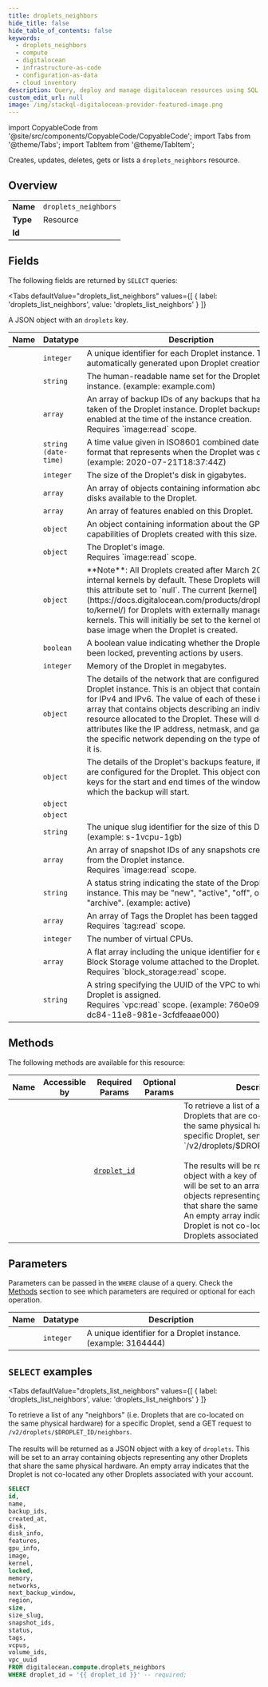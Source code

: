 ```yaml
--- 
title: droplets_neighbors
hide_title: false
hide_table_of_contents: false
keywords:
  - droplets_neighbors
  - compute
  - digitalocean
  - infrastructure-as-code
  - configuration-as-data
  - cloud inventory
description: Query, deploy and manage digitalocean resources using SQL
custom_edit_url: null
image: /img/stackql-digitalocean-provider-featured-image.png
---
```


import CopyableCode from '@site/src/components/CopyableCode/CopyableCode';
import Tabs from '@theme/Tabs';
import TabItem from '@theme/TabItem';

Creates, updates, deletes, gets or lists a <code>droplets_neighbors</code> resource.

## Overview
<table><tbody>
<tr><td><b>Name</b></td><td><code>droplets_neighbors</code></td></tr>
<tr><td><b>Type</b></td><td>Resource</td></tr>
<tr><td><b>Id</b></td><td><CopyableCode code="digitalocean.compute.droplets_neighbors" /></td></tr>
</tbody></table>

## Fields

The following fields are returned by `SELECT` queries:

<Tabs
    defaultValue="droplets_list_neighbors"
    values={[
        { label: 'droplets_list_neighbors', value: 'droplets_list_neighbors' }
    ]}
>
<TabItem value="droplets_list_neighbors">

A JSON object with an `droplets` key.

<table>
<thead>
    <tr>
    <th>Name</th>
    <th>Datatype</th>
    <th>Description</th>
    </tr>
</thead>
<tbody>
<tr>
    <td><CopyableCode code="id" /></td>
    <td><code>integer</code></td>
    <td>A unique identifier for each Droplet instance. This is automatically generated upon Droplet creation.</td>
</tr>
<tr>
    <td><CopyableCode code="name" /></td>
    <td><code>string</code></td>
    <td>The human-readable name set for the Droplet instance. (example: example.com)</td>
</tr>
<tr>
    <td><CopyableCode code="backup_ids" /></td>
    <td><code>array</code></td>
    <td>An array of backup IDs of any backups that have been taken of the Droplet instance.  Droplet backups are enabled at the time of the instance creation.<br />Requires `image:read` scope.</td>
</tr>
<tr>
    <td><CopyableCode code="created_at" /></td>
    <td><code>string (date-time)</code></td>
    <td>A time value given in ISO8601 combined date and time format that represents when the Droplet was created. (example: 2020-07-21T18:37:44Z)</td>
</tr>
<tr>
    <td><CopyableCode code="disk" /></td>
    <td><code>integer</code></td>
    <td>The size of the Droplet's disk in gigabytes.</td>
</tr>
<tr>
    <td><CopyableCode code="disk_info" /></td>
    <td><code>array</code></td>
    <td>An array of objects containing information about the disks available to the Droplet.</td>
</tr>
<tr>
    <td><CopyableCode code="features" /></td>
    <td><code>array</code></td>
    <td>An array of features enabled on this Droplet.</td>
</tr>
<tr>
    <td><CopyableCode code="gpu_info" /></td>
    <td><code>object</code></td>
    <td>An object containing information about the GPU capabilities of Droplets created with this size.</td>
</tr>
<tr>
    <td><CopyableCode code="image" /></td>
    <td><code>object</code></td>
    <td>The Droplet's image.<br />Requires `image:read` scope.</td>
</tr>
<tr>
    <td><CopyableCode code="kernel" /></td>
    <td><code>object</code></td>
    <td>**Note**: All Droplets created after March 2017 use internal kernels by default. These Droplets will have this attribute set to `null`.  The current [kernel](https://docs.digitalocean.com/products/droplets/how-to/kernel/) for Droplets with externally managed kernels. This will initially be set to the kernel of the base image when the Droplet is created. </td>
</tr>
<tr>
    <td><CopyableCode code="locked" /></td>
    <td><code>boolean</code></td>
    <td>A boolean value indicating whether the Droplet has been locked, preventing actions by users.</td>
</tr>
<tr>
    <td><CopyableCode code="memory" /></td>
    <td><code>integer</code></td>
    <td>Memory of the Droplet in megabytes.</td>
</tr>
<tr>
    <td><CopyableCode code="networks" /></td>
    <td><code>object</code></td>
    <td>The details of the network that are configured for the Droplet instance.  This is an object that contains keys for IPv4 and IPv6.  The value of each of these is an array that contains objects describing an individual IP resource allocated to the Droplet.  These will define attributes like the IP address, netmask, and gateway of the specific network depending on the type of network it is.</td>
</tr>
<tr>
    <td><CopyableCode code="next_backup_window" /></td>
    <td><code>object</code></td>
    <td>The details of the Droplet's backups feature, if backups are configured for the Droplet. This object contains keys for the start and end times of the window during which the backup will start.</td>
</tr>
<tr>
    <td><CopyableCode code="region" /></td>
    <td><code>object</code></td>
    <td></td>
</tr>
<tr>
    <td><CopyableCode code="size" /></td>
    <td><code>object</code></td>
    <td></td>
</tr>
<tr>
    <td><CopyableCode code="size_slug" /></td>
    <td><code>string</code></td>
    <td>The unique slug identifier for the size of this Droplet. (example: s-1vcpu-1gb)</td>
</tr>
<tr>
    <td><CopyableCode code="snapshot_ids" /></td>
    <td><code>array</code></td>
    <td>An array of snapshot IDs of any snapshots created from the Droplet instance.<br />Requires `image:read` scope.</td>
</tr>
<tr>
    <td><CopyableCode code="status" /></td>
    <td><code>string</code></td>
    <td>A status string indicating the state of the Droplet instance. This may be "new", "active", "off", or "archive". (example: active)</td>
</tr>
<tr>
    <td><CopyableCode code="tags" /></td>
    <td><code>array</code></td>
    <td>An array of Tags the Droplet has been tagged with.<br />Requires `tag:read` scope.</td>
</tr>
<tr>
    <td><CopyableCode code="vcpus" /></td>
    <td><code>integer</code></td>
    <td>The number of virtual CPUs.</td>
</tr>
<tr>
    <td><CopyableCode code="volume_ids" /></td>
    <td><code>array</code></td>
    <td>A flat array including the unique identifier for each Block Storage volume attached to the Droplet.<br />Requires `block_storage:read` scope.</td>
</tr>
<tr>
    <td><CopyableCode code="vpc_uuid" /></td>
    <td><code>string</code></td>
    <td>A string specifying the UUID of the VPC to which the Droplet is assigned.<br />Requires `vpc:read` scope. (example: 760e09ef-dc84-11e8-981e-3cfdfeaae000)</td>
</tr>
</tbody>
</table>
</TabItem>
</Tabs>

## Methods

The following methods are available for this resource:

<table>
<thead>
    <tr>
    <th>Name</th>
    <th>Accessible by</th>
    <th>Required Params</th>
    <th>Optional Params</th>
    <th>Description</th>
    </tr>
</thead>
<tbody>
<tr>
    <td><a href="#droplets_list_neighbors"><CopyableCode code="droplets_list_neighbors" /></a></td>
    <td><CopyableCode code="select" /></td>
    <td><a href="#parameter-droplet_id"><code>droplet_id</code></a></td>
    <td></td>
    <td>To retrieve a list of any "neighbors" (i.e. Droplets that are co-located on<br />the same physical hardware) for a specific Droplet, send a GET request to<br />`/v2/droplets/$DROPLET_ID/neighbors`.<br /><br />The results will be returned as a JSON object with a key of `droplets`. This<br />will be set to an array containing objects representing any other Droplets<br />that share the same physical hardware. An empty array indicates that the<br />Droplet is not co-located any other Droplets associated with your account.<br /></td>
</tr>
</tbody>
</table>

## Parameters

Parameters can be passed in the `WHERE` clause of a query. Check the [Methods](#methods) section to see which parameters are required or optional for each operation.

<table>
<thead>
    <tr>
    <th>Name</th>
    <th>Datatype</th>
    <th>Description</th>
    </tr>
</thead>
<tbody>
<tr id="parameter-droplet_id">
    <td><CopyableCode code="droplet_id" /></td>
    <td><code>integer</code></td>
    <td>A unique identifier for a Droplet instance. (example: 3164444)</td>
</tr>
</tbody>
</table>

## `SELECT` examples

<Tabs
    defaultValue="droplets_list_neighbors"
    values={[
        { label: 'droplets_list_neighbors', value: 'droplets_list_neighbors' }
    ]}
>
<TabItem value="droplets_list_neighbors">

To retrieve a list of any "neighbors" (i.e. Droplets that are co-located on<br />the same physical hardware) for a specific Droplet, send a GET request to<br />`/v2/droplets/$DROPLET_ID/neighbors`.<br /><br />The results will be returned as a JSON object with a key of `droplets`. This<br />will be set to an array containing objects representing any other Droplets<br />that share the same physical hardware. An empty array indicates that the<br />Droplet is not co-located any other Droplets associated with your account.<br />

```sql
SELECT
id,
name,
backup_ids,
created_at,
disk,
disk_info,
features,
gpu_info,
image,
kernel,
locked,
memory,
networks,
next_backup_window,
region,
size,
size_slug,
snapshot_ids,
status,
tags,
vcpus,
volume_ids,
vpc_uuid
FROM digitalocean.compute.droplets_neighbors
WHERE droplet_id = '{{ droplet_id }}' -- required;
```
</TabItem>
</Tabs>
